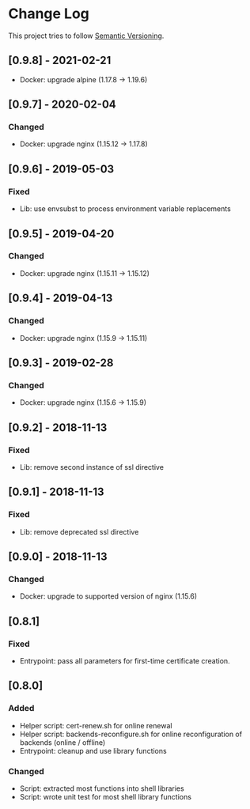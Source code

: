 # Change Log

This project tries to follow [Semantic Versioning](http://semver.org/).

## [0.9.8] - 2021-02-21

- Docker: upgrade alpine (1.17.8 -> 1.19.6)

## [0.9.7] - 2020-02-04

### Changed

- Docker: upgrade nginx (1.15.12 -> 1.17.8)

## [0.9.6] - 2019-05-03

### Fixed

- Lib: use envsubst to process environment variable replacements

## [0.9.5] - 2019-04-20

### Changed

- Docker: upgrade nginx (1.15.11 -> 1.15.12)

## [0.9.4] - 2019-04-13

### Changed

- Docker: upgrade nginx (1.15.9 -> 1.15.11)

## [0.9.3] - 2019-02-28

### Changed

- Docker: upgrade nginx (1.15.6 -> 1.15.9)

## [0.9.2] - 2018-11-13

### Fixed

- Lib: remove second instance of ssl directive

## [0.9.1] - 2018-11-13

### Fixed

- Lib: remove deprecated ssl directive

## [0.9.0] - 2018-11-13

### Changed

- Docker: upgrade to supported version of nginx (1.15.6)

## [0.8.1]

### Fixed

- Entrypoint: pass all parameters for first-time certificate creation.

## [0.8.0]

### Added

- Helper script: cert-renew.sh for online renewal
- Helper script: backends-reconfigure.sh for online reconfiguration of backends (online / offline)
- Entrypoint: cleanup and use library functions

### Changed

- Script: extracted most functions into shell libraries
- Script: wrote unit test for most shell library functions
